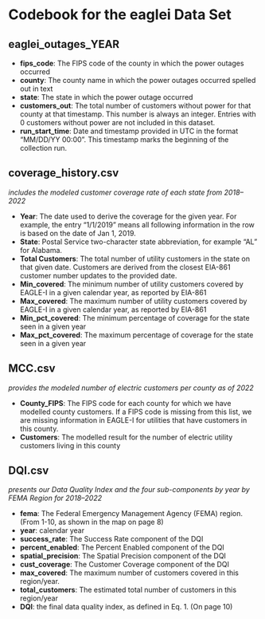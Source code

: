 # **Codebook** for the eaglei Data Set

## eaglei_outages_YEAR
- **fips_code**: The FIPS code of the county in which the power outages occurred
- **county**: The county name in which the power outages occurred spelled out in text
- **state**: The state in which the power outage occurred
- **customers_out**: The total number of customers without power for that county at that timestamp. This number is always an integer. Entries with 0 customers without power are not included in this dataset.
- **run_start_time**: Date and timestamp provided in UTC in the format “MM/DD/YY 00:00”. This timestamp marks the beginning of the collection run.

## coverage_history.csv 
*includes the modeled customer coverage rate of each state from 2018–2022*
- **Year**: The date used to derive the coverage for the given year. For example, the entry “1/1/2019” means all following information in the row is based on the date of Jan 1, 2019.
- **State**: Postal Service two-character state abbreviation, for example “AL” for Alabama.
- **Total Customers**: The total number of utility customers in the state on that given date. Customers are derived from the closest EIA-861 customer number updates to the provided date.
- **Min_covered**: The minimum number of utility customers covered by EAGLE-I in a given calendar year, as reported by EIA-861
- **Max_covered**: The maximum number of utility customers covered by EAGLE-I in a given calendar year, as reported by EIA-861
- **Min_pct_covered**: The minimum percentage of coverage for the state seen in a given year
- **Max_pct_covered**: The maximum percentage of coverage for the state seen in a given year

## MCC.csv
*provides the modeled number of electric customers per county as of 2022*
- **County_FIPS**: The FIPS code for each county for which we have modelled county customers. If a FIPS code is missing from this list, we are missing information in EAGLE-I for utilities that have customers in this county.
- **Customers**: The modelled result for the number of electric utility customers living in this county


## DQI.csv
*presents our Data Quality Index and the four sub-components by year by FEMA Region for 2018–2022*
- **fema**: The Federal Emergency Management Agency (FEMA) region. (From 1-10, as shown in the map on page 8)
- **year**: calendar year
- **success_rate**: The Success Rate component of the DQI
- **percent_enabled**: The Percent Enabled component of the DQI
- **spatial_precision**: The Spatial Precision component of the DQI
- **cust_coverage**: The Customer Coverage component of the DQI
- **max_covered**: The maximum number of customers covered in this region/year.
- **total_customers**: The estimated total number of customers in this region/year
- **DQI**: the final data quality index, as defined in Eq. 1. (On page 10)